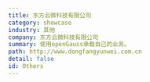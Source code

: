 ```yaml
---
title: 东方云微科技有限公司
category: showcase
industry: 其他
company: 东方云微科技有限公司
summary: 使用openGauss承载自己的业务。
path: http://www.dongfangyunwei.com.cn
detail: false
id: Others
---
```

